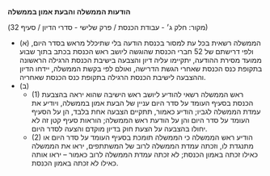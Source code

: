 **הודעות הממשלה והבעת אמון בממשלה**

(מקור: חלק ג׳ - עבודת הכנסת / פרק שלישי - סדרי הדיון / סעיף 32)
 * (א) הממשלה רשאית בכל עת למסור בכנסת הודעה בלי שתיכלל מראש בסדר היום, ולפי דרישתם של 52 חברי הכנסת שהוגשה ליושב ראש הכנסת בכתב בתוך שבוע ממועד מסירת ההודעה, יתקיימו עליה דיון והצבעה בישיבת הכנסת הרגילה הראשונה בתקופת כנס הכנסת שאחרי הגשת הדרישה, ואולם לפי בקשת הממשלה, יידחו הדיון וההצבעה לישיבת הכנסת הרגילה בתקופת כנס הכנסת שאחריה.
 * (ב) 
   * (1) ראש הממשלה רשאי להודיע ליושב ראש הישיבה שהוא יראה בהצבעת הכנסת בסעיף העומד על סדר היום עניין של הבעת אמון בממשלה, ויודיע את עמדת הממשלה לגביו; הודיע כאמור, תתקיים הצבעה אחת בלבד, הן על הסעיף העומד על סדר היום והן על הודעת ראש הממשלה; הוראות סעיף קטן זה לא יחולו בהצבעה על הצעת חוק בדיון מוקדם והצעה לסדר היום.
   * (2) הודיע ראש הממשלה כי הממשלה תומכת בסעיף העומד על סדר היום או מתנגדת לו, וזכתה עמדת הממשלה לרוב של המשתתפים, יראו את הממשלה כאילו זכתה באמון הכנסת; לא זכתה עמדת הממשלה לרוב כאמור – יראו אותה כאילו לא זכתה באמון הכנסת.